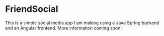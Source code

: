 # FriendSocial

This is a simple social media app I am making using a Java Spring backend and an Angular frontend. More information coming soon!